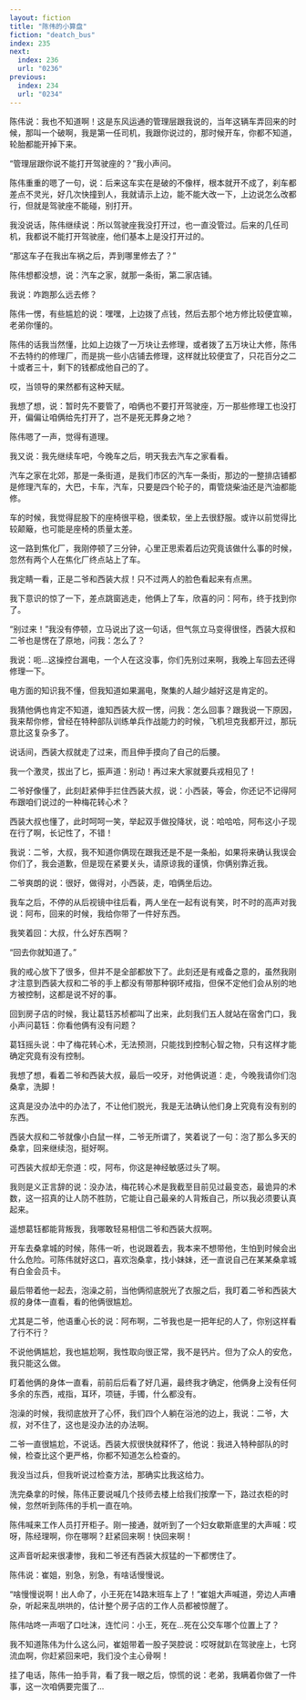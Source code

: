 ```yaml
---
layout: fiction
title: "陈伟的小算盘"
fiction: "deatch_bus"
index: 235
next:
  index: 236
  url: "0236"
previous:
  index: 234
  url: "0234"
---
```

陈伟说：我也不知道啊！这是东风运通的管理层跟我说的，当年这辆车弄回来的时候，那叫一个破啊，我是第一任司机，我跟你说过的，那时候开车，你都不知道，轮胎都能开掉下来。

“管理层跟你说不能打开驾驶座的？”我小声问。

陈伟重重的嗯了一句，说：后来这车实在是破的不像样，根本就开不成了，刹车都差点不灵光，好几次快撞到人，我就请示上边，能不能大改一下，上边说怎么改都行，但就是驾驶座不能碰，别打开。

我没说话，陈伟继续说：所以驾驶座我没打开过，也一直没管过。后来的几任司机，我都说不能打开驾驶座，他们基本上是没打开过的。

“那这车子在我出车祸之后，弄到哪里修去了？”

陈伟想都没想，说：汽车之家，就那一条街，第二家店铺。

我说：咋跑那么远去修？

陈伟一愣，有些尴尬的说：嘿嘿，上边拨了点钱，然后去那个地方修比较便宜嘛，老弟你懂的。

陈伟的话我当然懂，比如上边拨了一万块让去修理，或者拨了五万块让大修，陈伟不去特约的修理厂，而是挑一些小店铺去修理，这样就比较便宜了，只花百分之二十或者三十，剩下的钱都成他自己的了。

哎，当领导的果然都有这种天赋。

我想了想，说：暂时先不要管了，咱俩也不要打开驾驶座，万一那些修理工也没打开，偏偏让咱俩给先打开了，岂不是死无葬身之地？

陈伟嗯了一声，觉得有道理。

我又说：我先继续车吧，今晚车之后，明天我去汽车之家看看。

汽车之家在北郊，那是一条街道，是我们市区的汽车一条街，那边的一整排店铺都是修理汽车的，大巴，卡车，汽车，只要是四个轮子的，甭管烧柴油还是汽油都能修。

车的时候，我觉得屁股下的座椅很平稳，很柔软，坐上去很舒服。或许以前觉得比较颠簸，也可能是座椅的质量太差。

这一路到焦化厂，我刚停顿了三分钟，心里正思索着后边究竟该做什么事的时候，忽然有两个人在焦化厂终点站上了车。

我定睛一看，正是二爷和西装大叔！只不过两人的脸色看起来有点黑。

我下意识的惊了一下，差点跳窗逃走，他俩上了车，欣喜的问：阿布，终于找到你了。

“别过来！”我没有停顿，立马说出了这一句话，但气氛立马变得很怪，西装大叔和二爷也是愣在了原地，问我：怎么了？

我说：呃...这操控台漏电，一个人在这没事，你们先别过来啊，我晚上车回去还得修理一下。

电方面的知识我不懂，但我知道如果漏电，聚集的人越少越好这是肯定的。

我猜他俩也肯定不知道，谁知西装大叔一愣，问我：怎么回事？跟我说一下原因，我来帮你修，曾经在特种部队训练单兵作战能力的时候，飞机坦克我都开过，那玩意比这复杂多了。

说话间，西装大叔就走了过来，而且伸手摸向了自己的后腰。

我一个激灵，拔出了匕，振声道：别动！再过来大家就要兵戎相见了！

二爷好像懂了，此刻赶紧伸手拦住西装大叔，说：小西装，等会，你还记不记得阿布跟咱们说过的一种梅花转心术？

西装大叔也懂了，此时呵呵一笑，举起双手做投降状，说：哈哈哈，阿布这小子现在行了啊，长记性了，不错！

我说：二爷，大叔，我不知道你俩现在跟我还是不是一条船，如果将来确认我误会你们了，我会道歉，但是现在紧要关头，请原谅我的谨慎，你俩别靠近我。

二爷爽朗的说：很好，做得对，小西装，走，咱俩坐后边。

我车之后，不停的从后视镜中往后看，两人坐在一起有说有笑，时不时的高声对我说：阿布，回来的时候，我给你带了一件好东西。

我笑着回：大叔，什么好东西啊？

“回去你就知道了。”

我的戒心放下了很多，但并不是全部都放下了。此刻还是有戒备之意的，虽然我刚才注意到西装大叔和二爷的手上都没有带那种钢环戒指，但保不定他们会从别的地方被控制，这都是说不好的事。

回到房子店的时候，我让葛钰苏桢都叫了出来，此刻我们五人就站在宿舍门口，我小声问葛钰：你看他俩有没有问题？

葛钰摇头说：中了梅花转心术，无法预测，只能找到控制心智之物，只有这样才能确定究竟有没有控制。

我想了想，看着二爷和西装大叔，最后一咬牙，对他俩说道：走，今晚我请你们泡桑拿，洗脚！

这真是没办法中的办法了，不让他们脱光，我是无法确认他们身上究竟有没有别的东西。

西装大叔和二爷就像小白鼠一样，二爷无所谓了，笑着说了一句：泡了那么多天的桑拿，回来继续泡，挺好啊。

可西装大叔却无奈道：哎，阿布，你这是神经敏感过头了啊。

我则是义正言辞的说：没办法，梅花转心术是我截至目前见过最变态，最诡异的术数，这一招真的让人防不胜防，它能让自己最亲的人背叛自己，所以我必须要认真起来。

遥想葛钰都能背叛我，我哪敢轻易相信二爷和西装大叔啊。

开车去桑拿城的时候，陈伟一听，也说跟着去，我本来不想带他，生怕到时候会出什么危险。可陈伟就好这口，喜欢泡桑拿，找小妹妹，还一直说自己在某某桑拿城有白金会员卡。

最后带着他一起去，泡澡之前，当他俩彻底脱光了衣服之后，我盯着二爷和西装大叔的身体一直看，看的他俩很尴尬。

尤其是二爷，他语重心长的说：阿布啊，二爷我也是一把年纪的人了，你别这样看了行不行？

不说他俩尴尬，我也尴尬啊，我性取向很正常，我不是钙片。但为了众人的安危，我只能这么做。

盯着他俩的身体一直看，前前后后看了好几遍，最终我才确定，他俩身上没有任何多余的东西，戒指，耳环，项链，手镯，什么都没有。

泡澡的时候，我彻底放开了心怀，我们四个人躺在浴池的边上，我说：二爷，大叔，对不住了，这也是没办法的办法啊。

二爷一直很尴尬，不说话。西装大叔很快就释怀了，他说：我进入特种部队的时候，检查比这个更严格，你都不知道怎么检查的。

我没当过兵，但我听说过检查方法，那确实比我这给力。

洗完桑拿的时候，陈伟正要说喊几个技师去楼上给我们按摩一下，路过衣柜的时候，忽然听到陈伟的手机一直在响。

陈伟喊来工作人员打开柜子。刚一接通，就听到了一个妇女歇斯底里的大声喊：哎呀，陈经理啊，你在哪啊？赶紧回来啊！快回来啊！

这声音听起来很凄惨，我和二爷还有西装大叔猛的一下都愣住了。

陈伟说：崔姐，别急，别急，有啥话慢慢说。

“啥慢慢说啊！出人命了，小王死在14路末班车上了！”崔姐大声喊道，旁边人声嘈杂，听起来乱哄哄的，估计整个房子店的工作人员都被惊醒了。

陈伟咕咚一声咽了口吐沫，连忙问：小王，死在...死在公交车哪个位置上了？

我不知道陈伟为什么这么问，崔姐带着一股子哭腔说：哎呀就趴在驾驶座上，七窍流血啊，你赶紧回来吧，我们没个主心骨啊！

挂了电话，陈伟一拍手背，看了我一眼之后，惊慌的说：老弟，我瞒着你做了一件事，这一次咱俩要完蛋了...